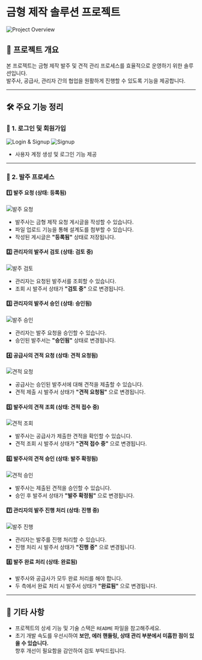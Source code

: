 # **금형 제작 솔루션 프로젝트**

![Project Overview](./README_images/image.png)

## **📌 프로젝트 개요**

본 프로젝트는 금형 제작 발주 및 견적 관리 프로세스를 효율적으로 운영하기 위한 솔루션입니다.  
발주사, 공급사, 관리자 간의 협업을 원활하게 진행할 수 있도록 기능을 제공합니다.

---

## **🛠 주요 기능 정리**

### **🔑 1. 로그인 및 회원가입**

![Login & Signup](./README_images/image-9.png) ![Signup](./README_images/image-8.png)

- 사용자 계정 생성 및 로그인 기능 제공

---

### **📌 2. 발주 프로세스**

#### **1️⃣ 발주 요청 (상태: 등록됨)**

![발주 요청](./README_images/image-10.png)

- 발주사는 금형 제작 요청 게시글을 작성할 수 있습니다.
- 파일 업로드 기능을 통해 설계도를 첨부할 수 있습니다.
- 작성된 게시글은 **"등록됨"** 상태로 저장됩니다.

#### **2️⃣ 관리자의 발주서 검토 (상태: 검토 중)**

![발주 검토](./README_images/image-1.png)

- 관리자는 요청된 발주서를 조회할 수 있습니다.
- 조회 시 발주서 상태가 **"검토 중"** 으로 변경됩니다.

#### **3️⃣ 관리자의 발주서 승인 (상태: 승인됨)**

![발주 승인](./README_images/image-2.png)

- 관리자는 발주 요청을 승인할 수 있습니다.
- 승인된 발주서는 **"승인됨"** 상태로 변경됩니다.

#### **4️⃣ 공급사의 견적 요청 (상태: 견적 요청됨)**

![견적 요청](./README_images/image-3.png)

- 공급사는 승인된 발주서에 대해 견적을 제출할 수 있습니다.
- 견적 제출 시 발주서 상태가 **"견적 요청됨"** 으로 변경됩니다.

#### **5️⃣ 발주사의 견적 조회 (상태: 견적 접수 중)**

![견적 조회](./README_images/image-4.png)

- 발주사는 공급사가 제출한 견적을 확인할 수 있습니다.
- 견적 조회 시 발주서 상태가 **"견적 접수 중"** 으로 변경됩니다.

#### **6️⃣ 발주사의 견적 승인 (상태: 발주 확정됨)**

![견적 승인](./README_images/image-5.png)

- 발주사는 제출된 견적을 승인할 수 있습니다.
- 승인 후 발주서 상태가 **"발주 확정됨"** 으로 변경됩니다.

#### **7️⃣ 관리자의 발주 진행 처리 (상태: 진행 중)**

![발주 진행](./README_images/image-6.png)

- 관리자는 발주를 진행 처리할 수 있습니다.
- 진행 처리 시 발주서 상태가 **"진행 중"** 으로 변경됩니다.

#### **8️⃣ 발주 완료 처리 (상태: 완료됨)**

- 발주사와 공급사가 모두 완료 처리를 해야 합니다.
- 두 측에서 완료 처리 시 발주서 상태가 **"완료됨"** 으로 변경됩니다.

---

## **📄 기타 사항**

- 프로젝트의 상세 기능 및 기술 스택은 `README` 파일을 참고해주세요.
- 초기 개발 속도를 우선시하여 **보안, 에러 핸들링, 상태 관리 부분에서 미흡한 점이 있을 수 있습니다.**  
  향후 개선이 필요함을 감안하여 검토 부탁드립니다.
